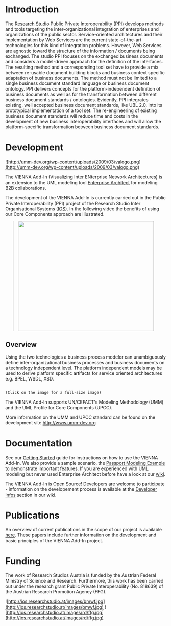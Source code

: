 # Introduction #
The [Research Studio](http://www.ffg.at/content.php?cid=784) Public Private Interoperability ([PPI](http://ios.researchstudio.at/rd/rd_de.html)) develops methods and tools targeting the inter-organizational integration of enterprises and organizations of the public sector. Service-oriented architectures and their implementation by Web Services are the current state-of-the-art technologies for this kind of integration problems. However, Web Services are agnostic toward the structure of the information / documents being exchanged. The studio PPI focuses on the exchanged business documents and considers a model-driven approach for the definition of the interfaces. The resulting method and a corresponding tool set have to provide a mix between re-usable document building blocks and business context specific adaptation of business documents. The method must not be limited to a single business document standard language or business document ontology. PPI delivers concepts for the platform-independent definition of business documents as well as for the transformation between different business document standards / ontologies. Evidently, PPI integrates existing, well accepted business document standards, like UBL 2.0, into its prototypical implementation of a tool set. The re-engineering of existing business document standards will reduce time and costs in the development of new business interoperability interfaces and will allow the platform-specific transformation between business document standards.

# Development #
![http://umm-dev.org/wp-content/uploads/2009/03/valogo.png](http://umm-dev.org/wp-content/uploads/2009/03/valogo.png)

The VIENNA Add-In (Visualizing Inter ENterprise Network Architectures) is an extension to the UML modeling tool [Enterprise Architect](http://www.sparxsystems.com.au) for modeling B2B collaborations.

The development of the VIENNA Add-In is currently carried out in the Public Private Interoperability (PPI) project of the Research Studio Inter Organisational Systems ([IOS](http://ios.researchstudio.at/)). In the following video the benefits of using our Core Components approach are illustrated.
> <a href='http://www.youtube.com/watch?feature=player_embedded&v=q5Ft0xhM9mk' target='_blank'><img src='http://img.youtube.com/vi/q5Ft0xhM9mk/0.jpg' width='425' height=344 /></a>

## Overview ##
Using the two technologies a business process modeler can unambiguously define inter-organizational business processes and business documents on a technology independent level. The platform independent models may be used to derive platform specific artifacts for service oriented architectures e.g. BPEL, WSDL, XSD.

![![](http://umm-dev.org/wp-content/uploads/2008/12/add-in-concept_full1.jpg)](http://umm-dev.org/wp-content/uploads/2008/12/add-in-concept_fullsize.jpg)

`(Click on the image for a full-size image)`

The VIENNA Add-In supports UN/CEFACT's Modeling Methodology (UMM) and the UML Profile for Core Components (UPCC).

More information on the UMM and UPCC standard can be found on the development site http://www.umm-dev.org

# Documentation #
See our [Getting Started](http://code.google.com/p/vienna-add-in/wiki/GettingStarted) guide for instructions on how to use the VIENNA Add-In. We also provide a sample scenario, the [Passport Modeling Example](http://code.google.com/p/vienna-add-in/wiki/PassportModelStep0) to demonstrate important features.
If you are experienced with UML modeling but never used Enterprise Architect before have a look at our [wiki](http://code.google.com/p/vienna-add-in/wiki/EnterpriseArchitect).

The VIENNA Add-In is Open Source! Developers are welcome to participate - information on the developement process is available at the [Developer infos](http://code.google.com/p/vienna-add-in/wiki/ForDevelopers) section in our wiki.

# Publications #
An overview of current publications in the scope of our project is available [here](http://code.google.com/p/vienna-add-in/wiki/PublicationsPPI). These papers include further information on the development and basic principles of the VIENNA Add-In project.

# Funding #
The work of Research Studios Austria is funded by the Austrian Federal Ministry
of Science and Research. Furthermore, this work has been carried out under the
research grant Public Private Interoperability (No. 818639) of the Austrian Research
Promotion Agency (FFG).

![http://ios.researchstudio.at/images/bmwf.jpg](http://ios.researchstudio.at/images/bmwf.jpg)
![http://ios.researchstudio.at/images/rd/ffg.jpg](http://ios.researchstudio.at/images/rd/ffg.jpg)